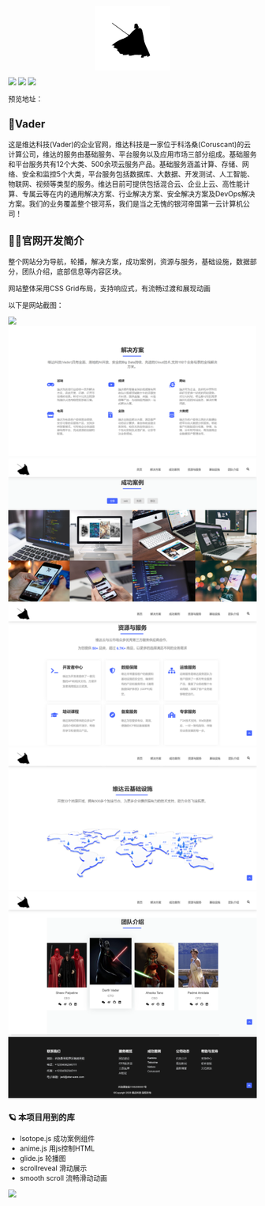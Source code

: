 <div  align="center">    
    <img src="./images/darth-vader.png" width ="30%"  align="center"/>
</div>

![](https://img.shields.io/badge/language-html-red.svg)  ![](https://img.shields.io/badge/language-css-blue.svg)  ![](https://img.shields.io/badge/language-javascript-yellow.svg)  

预览地址：

## 🌌Vader

这是维达科技(Vader)的企业官网，维达科技是一家位于科洛桑(Coruscant)的云计算公司，维达的服务由基础服务、平台服务以及应用市场三部分组成。基础服务和平台服务共有12个大类、500余项云服务产品。基础服务涵盖计算、存储、网络、安全和监控5个大类，平台服务包括数据库、大数据、开发测试、人工智能、物联网、视频等类型的服务。维达目前可提供包括混合云、企业上云、高性能计算、专属云等在内的通用解决方案、行业解决方案、安全解决方案及DevOps解决方案。我们的业务覆盖整个银河系，我们是当之无愧的银河帝国第一云计算机公司！

## 🐱‍💻官网开发简介

整个网站分为导航，轮播，解决方案，成功案例，资源与服务，基础设施，数据部分，团队介绍，底部信息等内容区块。

网站整体采用CSS Grid布局，支持响应式，有流畅过渡和展现动画

以下是网站截图：

![](images/1.png)
![](images/2.png)
![](images/3.png)
![](images/4.png)
![](images/5.png)
![](images/6.png)
![](images/7.png)



### 🪐 本项目用到的库
- lsotope.js 成功案例组件
- anime.js 用js控制HTML
- glide.js 轮播图
- scrollreveal 滑动展示
- smooth scroll 流畅滑动动画

![](https://fontmeme.com/permalink/200413/e908ed3e184539c90070d0ff2abb12d8.png)